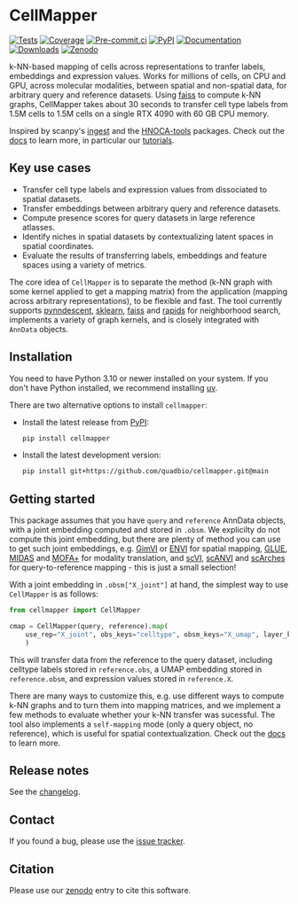 # CellMapper

[![Tests][badge-tests]][tests]
[![Coverage][badge-coverage]][coverage]
[![Pre-commit.ci][badge-pre-commit]][pre-commit]
[![PyPI][badge-pypi]][pypi]
[![Documentation][badge-docs]][docs]
[![Downloads][badge-downloads]][downloads]
[![Zenodo][badge-zenodo]][zenodo]

[badge-tests]: https://github.com/quadbio/cellmapper/actions/workflows/test.yaml/badge.svg
[badge-coverage]: https://codecov.io/gh/quadbio/cellmapper/branch/main/graph/badge.svg
[badge-pre-commit]: https://results.pre-commit.ci/badge/github/quadbio/cellmapper/main.svg
[badge-pypi]: https://img.shields.io/pypi/v/cellmapper.svg
[badge-docs]: https://img.shields.io/readthedocs/cellmapper
[badge-downloads]: https://static.pepy.tech/badge/cellmapper
[badge-zenodo]: https://zenodo.org/badge/973714072.svg

k-NN-based mapping of cells across representations to tranfer labels, embeddings and expression values. Works for millions of cells, on CPU and GPU, across molecular modalities, between spatial and non-spatial data, for arbitrary query and reference datasets. Using [faiss][] to compute k-NN graphs, CellMapper takes about 30 seconds to transfer cell type labels from 1.5M cells to 1.5M cells on a single RTX 4090 with 60 GB CPU memory.

Inspired by scanpy's [ingest][] and the [HNOCA-tools][] packages. Check out the [docs][] to learn more, in particular our [tutorials][].

## Key use cases

- Transfer cell type labels and expression values from dissociated to spatial datasets.
- Transfer embeddings between arbitrary query and reference datasets.
- Compute presence scores for query datasets in large reference atlasses.
- Identify niches in spatial datasets by contextualizing latent spaces in spatial coordinates.
- Evaluate the results of transferring labels, embeddings and feature spaces using a variety of metrics.

The core idea of `CellMapper` is to separate the method (k-NN graph with some kernel applied to get a mapping matrix) from the application (mapping across arbitrary representations), to be flexible and fast. The tool currently supports [pynndescent][], [sklearn][], [faiss][] and [rapids][] for neighborhood search, implements a variety of graph kernels, and is closely integrated with `AnnData` objects.

## Installation

You need to have Python 3.10 or newer installed on your system.
If you don't have Python installed, we recommend installing [uv][].

There are two alternative options to install ``cellmapper``:

- Install the latest release from [PyPI][]:

  ```bash
  pip install cellmapper
  ```

- Install the latest development version:

  ```bash
  pip install git+https://github.com/quadbio/cellmapper.git@main
  ```

## Getting started

This package assumes that you have ``query`` and ``reference`` AnnData objects, with a joint embedding computed and stored in ``.obsm``. We explicilty do not compute this joint embedding, but there are plenty of method you can use to get such joint embeddings, e.g. [GimVI][] or [ENVI][] for spatial mapping, [GLUE][], [MIDAS][] and [MOFA+][] for modality translation, and [scVI][], [scANVI][] and [scArches][] for query-to-reference mapping - this is just a small selection!

With a joint embedding in ``.obsm["X_joint"]`` at hand, the simplest way to use ``CellMapper`` is as follows:
```Python
from cellmapper import CellMapper

cmap = CellMapper(query, reference).map(
    use_rep="X_joint", obs_keys="celltype", obsm_keys="X_umap", layer_key="X"
    )
```

This will transfer data from the reference to the query dataset, including celltype labels stored in ``reference.obs``, a UMAP embedding stored in ``reference.obsm``, and expression values stored in ``reference.X``.

There are many ways to customize this, e.g. use different ways to compute k-NN graphs and to turn them into mapping matrices, and we implement a few methods to evaluate whether your k-NN transfer was sucessful. The tool also implements a `self-mapping` mode (only a query object, no reference), which is useful for spatial contextualization. Check out the [docs][] to learn more.

## Release notes

See the [changelog][].

## Contact

If you found a bug, please use the [issue tracker][].

## Citation
Please use our [zenodo][] entry to cite this software.

[uv]: https://github.com/astral-sh/uv
[issue tracker]: https://github.com/quadbio/cellmapper/issues
[tests]: https://github.com/quadbio/cellmapper/actions/workflows/test.yaml
[changelog]: https://cellmapper.readthedocs.io/en/latest/changelog.html
[docs]: https://cellmapper.readthedocs.io/
[tutorials]: https://cellmapper.readthedocs.io/en/latest/notebooks/tutorials/index.html
[pypi]: https://pypi.org/project/cellmapper
[coverage]: https://codecov.io/gh/quadbio/cellmapper
[pre-commit]: https://results.pre-commit.ci/latest/github/quadbio/cellmapper/main
[pypi]: https://pypi.org/project/cellmapper/
[downloads]: https://pepy.tech/project/cellmapper
[zenodo]: https://doi.org/10.5281/zenodo.15683594

[faiss]: https://github.com/facebookresearch/faiss
[pynndescent]: https://github.com/lmcinnes/pynndescent
[sklearn]: https://scikit-learn.org/stable/modules/neighbors.html
[rapids]: https://docs.rapids.ai/api/cuml/stable/api/#nearest-neighbors

[ingest]: https://scanpy.readthedocs.io/en/stable/generated/scanpy.tl.ingest.html
[HNOCA-tools]: https://devsystemslab.github.io/HNOCA-tools/

[GimVI]: https://docs.scvi-tools.org/en/stable/api/reference/scvi.external.GIMVI.html#
[ENVI]: https://scenvi.readthedocs.io/en/latest/#
[GLUE]: https://scglue.readthedocs.io/en/latest/
[MIDAS]: https://scmidas.readthedocs.io/en/latest/
[MOFA+]: https://muon.readthedocs.io/en/latest/omics/multi.html
[scVI]: https://docs.scvi-tools.org/en/stable/api/reference/scvi.model.SCVI.html
[scANVI]: https://docs.scvi-tools.org/en/stable/api/reference/scvi.model.SCANVI.html
[scArches]: https://docs.scarches.org/en/latest/
